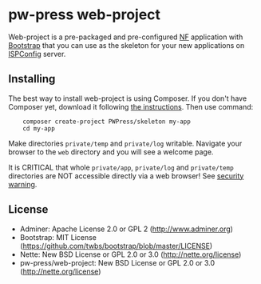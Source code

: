 pw-press web-project
====================

Web-project is a pre-packaged and pre-configured [NF](http://nette.org) application with [Bootstrap](http://getbootstrap.com/)
that you can use as the skeleton for your new applications on [ISPConfig](http://www.ispconfig.org) server.

Installing
----------

The best way to install web-project is using Composer. If you don't have Composer yet, download
it following [the instructions](http://doc.nette.org/composer). Then use command:

		composer create-project PWPress/skeleton my-app
		cd my-app

Make directories `private/temp` and `private/log` writable. Navigate your browser
to the `web` directory and you will see a welcome page.

It is CRITICAL that whole `private/app`, `private/log` and `private/temp` directories are NOT accessible
directly via a web browser! See [security warning](http://nette.org/security-warning).


License
-------
- Adminer: Apache License 2.0 or GPL 2 (http://www.adminer.org)
- Bootstrap: MIT License (https://github.com/twbs/bootstrap/blob/master/LICENSE)
- Nette: New BSD License or GPL 2.0 or 3.0 (http://nette.org/license)
- pw-press/web-project: New BSD License or GPL 2.0 or 3.0 (http://nette.org/license)
